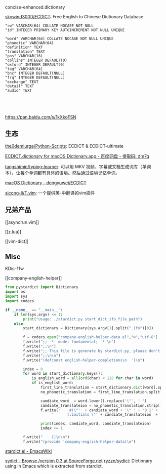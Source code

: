 

concise-enhanced.dictionary

[skywind3000/ECDICT](https://github.com/skywind3000/ECDICT): Free English to Chinese Dictionary Database

```
"sw" VARCHAR(64) COLLATE NOCASE NOT NULL
"id" INTEGER PRIMARY KEY AUTOINCREMENT NOT NULL UNIQUE

"word" VARCHAR(64) COLLATE NOCASE NOT NULL UNIQUE
"phonetic" VARCHAR(64)
"definition" TEXT
"translation" TEXT
"pos" VARCHAR(16)
"collins" INTEGER DEFAULT(0)
"oxford" INTEGER DEFAULT(0)
"tag" VARCHAR(64)
"bnc" INTEGER DEFAULT(NULL)
"frq" INTEGER DEFAULT(NULL)
"exchange" TEXT
"detail" TEXT
"audio" TEXT





```

https://pan.baidu.com/s/1kXkoFSN

## 生态

[the0demiurge/Python-Scripts](https://github.com/the0demiurge/Python-Scripts): ECDICT & ECDICT-ultimate

[ECDICT.dictionary for macOS Dictionary.app - 百度网盘 - 提取码: dm7q](https://pan.baidu.com/s/1j3qw8-GQPn4mBhWUVt0Cxw)

[tangshimin/typing-learner](https://github.com/tangshimin/typing-learner): 可以用 MKV 视频、字幕或文档生成词库（单词本），让每个单词都有具体的语境。然后通过语境记忆单词。

[macOS Dictionary - dongyuwei/ECDICT](https://github.com/dongyuwei/ECDICT)

[sicong-li/T.vim](https://github.com/sicong-li/T.vim): 一个提供英-中翻译的vim插件

## 兄弟产品

[[asyncrun.vim]]

[[z.lua]]

[[vim-dict]]


## Misc

KDic-11w

[[company-english-helper]]

```python
from pystardict import Dictionary
import os
import sys
import codecs

if __name__ == "__main__":
    if len(sys.argv) <= 1:
        print("Usage: ./stardict.py start_dict_ifo_file_path")
    else:
        start_dictionary = Dictionary(sys.argv[1].split(".ifo")[0])

        f = codecs.open("company-english-helper-data.el","w","utf-8")
        f.write(";; -*- mode: fundamental; -*-\n")
        f.write(";;\n")
        f.write(";; This file is generate by stardict.py, please don't edit this file.\n")
        f.write(";;\n\n")
        f.write("(defconst english-helper-completions\n  '(\n")

        index = 0
        for word in start_dictionary.keys():
            is_english_word = all(ord(char) < 128 for char in word)
            if is_english_word:
                first_line_translation = start_dictionary.dict[word].split()[0]
                no_phonetic_translation = first_line_translation.split(">")[-1]

                candiate_word  = word.lower().replace('\"', ' ')
                candiate_translateion = no_phonetic_translation.strip().replace('\"', ' ')
                f.write('    #(\"'  + candiate_word + '\" ' + '0 1' + '\n' +
                     '      (:initials \"' + candiate_translateion  + '\"))\n')

                print(index, candiate_word, candiate_translateion)
                index += 1

        f.write("    ))\n\n")
        f.write("(provide 'company-english-helper-data)\n")
```

[stardict.el - EmacsWiki](https://www.emacswiki.org/emacs/stardict.el)

[sydict - Browse /version 0.3 at SourceForge.net](https://sourceforge.net/projects/sydict/files/version%200.3/)
[ryzzn/sydict](https://github.com/ryzzn/sydict): Dictionary using in Emacs which is extracted from stardict.


